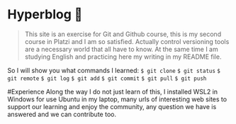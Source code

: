 # Hyperblog 🥇
> This site is an exercise for Git and Github course, this is my second course in Platzi and I am so satisfied. Actually control versioning tools are a necessary world that all have to know.
At the same time  I am studying English and practicing here my writing in my README file.

So  I will show you what commands I learned:
`$ git clone`
`$ git status`
`$ git remote`
`$ git log`
`$ git add`
`$ git commit`
`$ git pull`
`$ git push`

#Experience
Along the way I do not just learn of this, I installed WSL2 in Windows for use Ubuntu in my laptop, many urls of interesting web sites to support our learning and enjoy the community, any question we have is answered and we can contribute too.